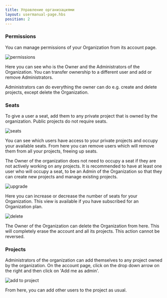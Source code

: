 ```yaml
---
title: Управление организациями
layout: usermanual-page.hbs
position: 2
---
```


### Permissions

You can manage permissions of your Organization from its account page.

![permissions][1]

Here you can see who is the Owner and the Administrators of the Organization. You can transfer ownership to a different user and add or remove Administrators.

Administrators can do everything the owner can do e.g. create and delete projects, except delete the Organization.

### Seats

To give a user a seat, add them to any private project that is owned by the organization. Public projects do not require seats.

![seats][2]

You can see which users have access to your private projects and occupy your available seats. From here you can remove users which will remove them from all your projects, freeing up seats.

The Owner of the organization does not need to occupy a seat if they are not actively working on any projects. It is recommended to have at least one user who will occupy a seat, to be an Admin of the Organization so that they can create new projects and manage existing projects.

![upgrade][3]

Here you can increase or decrease the number of seats for your Organization. This view is available if you have subscribed for an Organization plan.

![delete][4]

The Owner of the Organization can delete the Organization from here. This will completely erase the account and all its projects. This action cannot be reversed.

### Projects 

Administrators of the organization can add themselves to any project owned by the organization. On the account page, click on the drop down arrow on the right and then click on 'Add me as admin'.

![add to project][5]

From here, you can add other users to the project as usual.

[1]: /images/user-manual/organizations/permissions.png
[2]: /images/user-manual/organizations/seats.png
[3]: /images/user-manual/organizations/upgrade.png
[4]: /images/user-manual/organizations/delete.png
[5]: /images/user-manual/organizations/add-to-project.png
